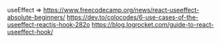 useEffect =>
https://www.freecodecamp.org/news/react-useeffect-absolute-beginners/
https://dev.to/colocodes/6-use-cases-of-the-useeffect-reactjs-hook-282o
https://blog.logrocket.com/guide-to-react-useeffect-hook/
